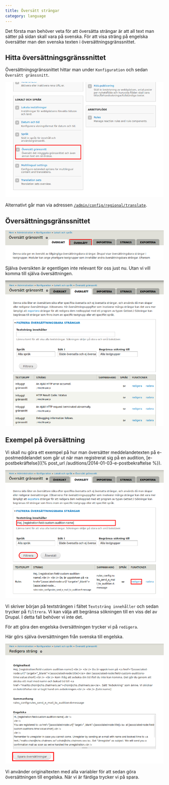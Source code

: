 ```yaml
---
title: Översätt strängar
category: language
---
```


Det första man behöver veta för att översätta strängar är att all text man sätter på sidan skall vara på svenska. För att visa sträng på engelska översätter man den svenska texten i översättningsgränssnittet.

## Hitta översättningsgränssnittet

Översättningsgränssnittet hittar man under `Konfiguration` och sedan `Översätt gränssnitt`.

[![Hitta översätt gränssnitt](/images/menu-translate-interface.png)](/images/menu-translate-interface.png)

Alternativt går man via adressen [`/admin/config/regional/translate`](http://chalmerssångkör.se/admin/config/regional/translate).

## Översättningsgränssnittet

[![Översikt översätt gränssnitt](/images/translate-overview.png)](/images/translate-overview.png)

Själva översikten är egentligen inte relevant för oss just nu. Utan vi vill komma till själva översättningen.

[![Översätt gränssnitt](/images/translate-translate.png)](/images/translate-translate.png)

## Exempel på översättning

Vi skall nu göra ett exempel på hur man översätter meddelandetexten på e-postmeddelandet som går ut när man registrerat sig på en audition, [e-postbekräftelse]({% post_url /auditions/2014-01-03-e-postbekraftelse %}).

[![Exempel översätt sträng](/images/translate-translate-example.png)](/images/translate-translate-example.png)

Vi skriver början på textsträngen i fältet `Textsträng innehåller` och sedan trycker på `filtrera`. Vi kan välja att begränsa sökningen till en viss del av Drupal. I detta fall behöver vi inte det.

För att göra den engelska översättningen trycker vi på `redigera`.

Här görs själva översättningen från svenska till engelska.

[![Översätt exempelsträng](/images/translate-example-edit.png)](/images/translate-example-edit.png)

Vi använder originaltexten med alla variabler för att sedan göra översättningen till engelska. När vi är färdiga trycker vi på spara.

